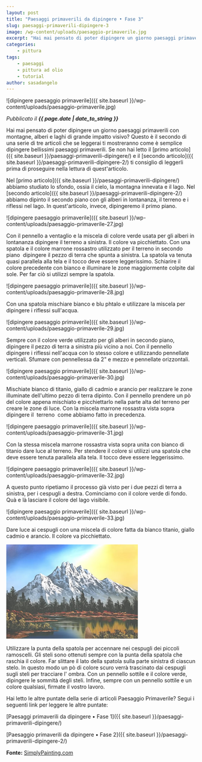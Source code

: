 ```yaml
---
layout: post
title: "Paesaggi primaverili da dipingere • Fase 3"
slug: paesaggi-primaverili-dipingere-3
image: /wp-content/uploads/paesaggio-primaverile.jpg
excerpt: "Hai mai pensato di poter dipingere un giorno paesaggi primaverili con montagne, alberi e laghi di grande impatto visivo? Questo è il secondo di una serie"
categories:
    - pittura
tags:
    - paesaggi
    - pittura ad olio
    - tutorial
author: sasadangelo
---
```


![dipingere paesaggio primaverile]({{ site.baseurl }}/wp-content/uploads/paesaggio-primaverile.jpg)

_Pubblicato il **{{ page.date | date_to_string }}**_

Hai mai pensato di poter dipingere un giorno paesaggi primaverili con montagne, alberi e laghi di grande impatto visivo? Questo è il secondo di una serie di tre articoli che se leggerai ti mostreranno come è semplice dipingere bellissimi paesaggi primaverili. Se non hai letto il [primo articolo]({{ site.baseurl }}/paesaggi-primaverili-dipingere/) e il [secondo articolo]({{ site.baseurl }}/paesaggi-primaverili-dipingere-2/) ti consiglio di leggerli prima di proseguire nella lettura di quest'articolo.

Nel [primo articolo]({{ site.baseurl }}/paesaggi-primaverili-dipingere/) abbiamo studiato lo sfondo, ossia il cielo, la montagna innevata e il lago. Nel [secondo articolo]({{ site.baseurl }}/paesaggi-primaverili-dipingere-2/) abbiamo dipinto il secondo piano con gli alberi in lontananza, il terreno e i riflessi nel lago. In quest'articolo, invece, dipingeremo il primo piano.

![dipingere paesaggio primaverile]({{ site.baseurl }}/wp-content/uploads/paesaggio-primaverile-27.jpg)

Con il pennello a ventaglio e la miscela di colore verde usata per gli alberi in lontananza dipingere il terreno a sinistra. Il colore va picchiettato. Con una spatola e il colore marrone rossastro utilizzato per il terreno in secondo piano  dipingere il pezzo di terra che spunta a sinistra. La spatola va tenuta quasi parallela alla tela e il tocco deve essere leggerissimo. Schiarire il colore precedente con bianco e illuminare le zone maggiormente colpite dal sole. Per far ciò si utilizzi sempre la spatola.

![dipingere paesaggio primaverile]({{ site.baseurl }}/wp-content/uploads/paesaggio-primaverile-28.jpg)

Con una spatola mischiare bianco e blu phtalo e utilizzare la miscela per dipingere i riflessi sull'acqua.

![dipingere paesaggio primaverile]({{ site.baseurl }}/wp-content/uploads/paesaggio-primaverile-29.jpg)

Sempre con il colore verde utilizzato per gli alberi in secondo piano, dipingere il pezzo di terra a sinistra più vicino a noi. Con il pennello dipingere i riflessi nell'acqua con lo stesso colore e utilizzando pennellate verticali. Sfumare con pennellessa da 2" e mezzo e pennellate orizzontali.

![dipingere paesaggio primaverile]({{ site.baseurl }}/wp-content/uploads/paesaggio-primaverile-30.jpg)

Mischiate bianco di titanio, giallo di cadmio e arancio per realizzare le zone illuminate dell'ultimo pezzo di terra dipinto. Con il pennello prendere un pò del colore appena mischiato e picchiettarlo nella parte alta del terreno per creare le zone di luce. Con la miscela marrone rossastra vista sopra dipingere il  terreno  come abbiamo fatto in precedenza.

![dipingere paesaggio primaverile]({{ site.baseurl }}/wp-content/uploads/paesaggio-primaverile-31.jpg)

Con la stessa miscela marrone rossastra vista sopra unita con bianco di titanio dare luce al terreno. Per stendere il colore si utilizzi una spatola che deve essere tenuta parallela alla tela. Il tocco deve essere leggerissimo.

![dipingere paesaggio primaverile]({{ site.baseurl }}/wp-content/uploads/paesaggio-primaverile-32.jpg)

A questo punto ripetiamo il processo già visto per i due pezzi di terra a sinistra, per i cespugli a destra. Cominciamo con il colore verde di fondo. Quà e là lasciare il colore del lago visibile.

![dipingere paesaggio primaverile]({{ site.baseurl }}/wp-content/uploads/paesaggio-primaverile-33.jpg)

Dare luce ai cespugli con una miscela di colore fatta da bianco titanio, giallo cadmio e arancio. Il colore va picchiettato.

![dipingere paesaggio primaverile](/wp-content/uploads/paesaggio-primaverile-34.jpg)

Utilizzare la punta della spatola per accennare nei cespugli dei piccoli ramoscelli. Gli steli sono ottenuti sempre con la punta della spatola che raschia il colore. Far slittare il lato della spatola sulla parte sinistra di ciascun stelo. In questo modo un pò di colore scuro verrà trascinato dai cespugli sugli steli per tracciare l' ombra. Con un pennello sottile e il colore verde, dipingere le sommità degli steli. Infine, sempre con un pennello sottile e un colore qualsiasi, firmate il vostro lavoro.

Hai letto le altre puntate della serie di articoli Paesaggio Primaverile? Segui i seguenti link per leggere le altre puntate:

[Paesaggi primaverili da dipingere • Fase 1]({{ site.baseurl }}/paesaggi-primaverili-dipingere/)

[Paesaggio primaverili da dipingere • Fase 2]({{ site.baseurl }}/paesaggi-primaverili-dipingere-2/)

**Fonte:** [SimplyPainting.com](http://simplypainting.com/)
